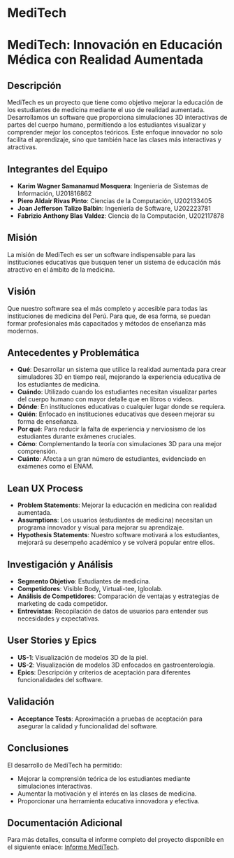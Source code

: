 # MediTech
# MediTech: Innovación en Educación Médica con Realidad Aumentada

## Descripción
MediTech es un proyecto que tiene como objetivo mejorar la educación de los estudiantes de medicina mediante el uso de realidad aumentada. Desarrollamos un software que proporciona simulaciones 3D interactivas de partes del cuerpo humano, permitiendo a los estudiantes visualizar y comprender mejor los conceptos teóricos. Este enfoque innovador no solo facilita el aprendizaje, sino que también hace las clases más interactivas y atractivas.

## Integrantes del Equipo
- **Karim Wagner Samanamud Mosquera**: Ingeniería de Sistemas de Información, U201816862
- **Piero Aldair Rivas Pinto**: Ciencias de la Computación, U202133405
- **Joan Jefferson Talizo Balbin**: Ingeniería de Software, U202223781
- **Fabrizio Anthony Blas Valdez**: Ciencia de la Computación, U202117878

## Misión
La misión de MediTech es ser un software indispensable para las instituciones educativas que busquen tener un sistema de educación más atractivo en el ámbito de la medicina.

## Visión
Que nuestro software sea el más completo y accesible para todas las instituciones de medicina del Perú. Para que, de esa forma, se puedan formar profesionales más capacitados y métodos de enseñanza más modernos.

## Antecedentes y Problemática
- **Qué**: Desarrollar un sistema que utilice la realidad aumentada para crear simuladores 3D en tiempo real, mejorando la experiencia educativa de los estudiantes de medicina.
- **Cuándo**: Utilizado cuando los estudiantes necesitan visualizar partes del cuerpo humano con mayor detalle que en libros o videos.
- **Dónde**: En instituciones educativas o cualquier lugar donde se requiera.
- **Quién**: Enfocado en instituciones educativas que deseen mejorar su forma de enseñanza.
- **Por qué**: Para reducir la falta de experiencia y nerviosismo de los estudiantes durante exámenes cruciales.
- **Cómo**: Complementando la teoría con simulaciones 3D para una mejor comprensión.
- **Cuánto**: Afecta a un gran número de estudiantes, evidenciado en exámenes como el ENAM.

## Lean UX Process
- **Problem Statements**: Mejorar la educación en medicina con realidad aumentada.
- **Assumptions**: Los usuarios (estudiantes de medicina) necesitan un programa innovador y visual para mejorar su aprendizaje.
- **Hypothesis Statements**: Nuestro software motivará a los estudiantes, mejorará su desempeño académico y se volverá popular entre ellos.

## Investigación y Análisis
- **Segmento Objetivo**: Estudiantes de medicina.
- **Competidores**: Visible Body, Virtuali-tee, Igloolab.
- **Análisis de Competidores**: Comparación de ventajas y estrategias de marketing de cada competidor.
- **Entrevistas**: Recopilación de datos de usuarios para entender sus necesidades y expectativas.

## User Stories y Epics
- **US-1**: Visualización de modelos 3D de la piel.
- **US-2**: Visualización de modelos 3D enfocados en gastroenterología.
- **Epics**: Descripción y criterios de aceptación para diferentes funcionalidades del software.

## Validación
- **Acceptance Tests**: Aproximación a pruebas de aceptación para asegurar la calidad y funcionalidad del software.

## Conclusiones
El desarrollo de MediTech ha permitido:
- Mejorar la comprensión teórica de los estudiantes mediante simulaciones interactivas.
- Aumentar la motivación y el interés en las clases de medicina.
- Proporcionar una herramienta educativa innovadora y efectiva.

## Documentación Adicional
Para más detalles, consulta el informe completo del proyecto disponible en el siguiente enlace: [Informe MediTech](UPC-TF-Report-Meditech.pdf).


